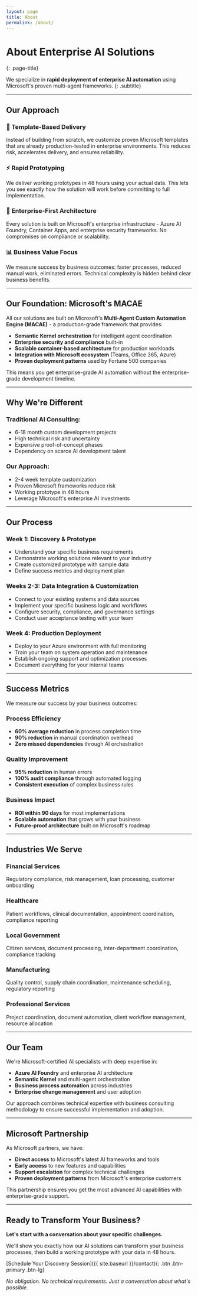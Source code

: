 ```yaml
---
layout: page
title: About
permalink: /about/
---
```


# About Enterprise AI Solutions
{: .page-title}

We specialize in **rapid deployment of enterprise AI automation** using Microsoft's proven multi-agent frameworks.
{: .subtitle}

---

## Our Approach

### 🎯 **Template-Based Delivery**
Instead of building from scratch, we customize proven Microsoft templates that are already production-tested in enterprise environments. This reduces risk, accelerates delivery, and ensures reliability.

### ⚡ **Rapid Prototyping**
We deliver working prototypes in 48 hours using your actual data. This lets you see exactly how the solution will work before committing to full implementation.

### 🏢 **Enterprise-First Architecture**
Every solution is built on Microsoft's enterprise infrastructure - Azure AI Foundry, Container Apps, and enterprise security frameworks. No compromises on compliance or scalability.

### 📊 **Business Value Focus**
We measure success by business outcomes: faster processes, reduced manual work, eliminated errors. Technical complexity is hidden behind clear business benefits.

---

## Our Foundation: Microsoft's MACAE

All our solutions are built on Microsoft's **Multi-Agent Custom Automation Engine (MACAE)** - a production-grade framework that provides:

- **Semantic Kernel orchestration** for intelligent agent coordination
- **Enterprise security and compliance** built-in
- **Scalable container-based architecture** for production workloads
- **Integration with Microsoft ecosystem** (Teams, Office 365, Azure)
- **Proven deployment patterns** used by Fortune 500 companies

This means you get enterprise-grade AI automation without the enterprise-grade development timeline.

---

## Why We're Different

### **Traditional AI Consulting:**
- 6-18 month custom development projects
- High technical risk and uncertainty
- Expensive proof-of-concept phases
- Dependency on scarce AI development talent

### **Our Approach:**
- 2-4 week template customization
- Proven Microsoft frameworks reduce risk
- Working prototype in 48 hours
- Leverage Microsoft's enterprise AI investments

---

## Our Process

### **Week 1: Discovery & Prototype**
- Understand your specific business requirements
- Demonstrate working solutions relevant to your industry
- Create customized prototype with sample data
- Define success metrics and deployment plan

### **Weeks 2-3: Data Integration & Customization**
- Connect to your existing systems and data sources
- Implement your specific business logic and workflows
- Configure security, compliance, and governance settings
- Conduct user acceptance testing with your team

### **Week 4: Production Deployment**
- Deploy to your Azure environment with full monitoring
- Train your team on system operation and maintenance
- Establish ongoing support and optimization processes
- Document everything for your internal teams

---

## Success Metrics

We measure our success by your business outcomes:

### **Process Efficiency**
- **60% average reduction** in process completion time
- **90% reduction** in manual coordination overhead
- **Zero missed dependencies** through AI orchestration

### **Quality Improvement**
- **95% reduction** in human errors
- **100% audit compliance** through automated logging
- **Consistent execution** of complex business rules

### **Business Impact**
- **ROI within 90 days** for most implementations
- **Scalable automation** that grows with your business
- **Future-proof architecture** built on Microsoft's roadmap

---

## Industries We Serve

### **Financial Services**
Regulatory compliance, risk management, loan processing, customer onboarding

### **Healthcare**
Patient workflows, clinical documentation, appointment coordination, compliance reporting

### **Local Government**
Citizen services, document processing, inter-department coordination, compliance tracking

### **Manufacturing**
Quality control, supply chain coordination, maintenance scheduling, regulatory reporting

### **Professional Services**
Project coordination, document automation, client workflow management, resource allocation

---

## Our Team

We're Microsoft-certified AI specialists with deep expertise in:
- **Azure AI Foundry** and enterprise AI architecture
- **Semantic Kernel** and multi-agent orchestration
- **Business process automation** across industries
- **Enterprise change management** and user adoption

Our approach combines technical expertise with business consulting methodology to ensure successful implementation and adoption.

---

## Microsoft Partnership

As Microsoft partners, we have:
- **Direct access** to Microsoft's latest AI frameworks and tools
- **Early access** to new features and capabilities
- **Support escalation** for complex technical challenges
- **Proven deployment patterns** from Microsoft's enterprise customers

This partnership ensures you get the most advanced AI capabilities with enterprise-grade support.

---

## Ready to Transform Your Business?

**Let's start with a conversation about your specific challenges.**

We'll show you exactly how our AI solutions can transform your business processes, then build a working prototype with your data in 48 hours.

[Schedule Your Discovery Session]({{ site.baseurl }}/contact){: .btn .btn-primary .btn-lg}

*No obligation. No technical requirements. Just a conversation about what's possible.*